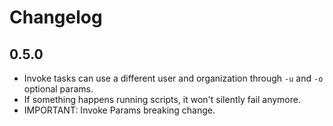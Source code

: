# Changelog

## 0.5.0

* Invoke tasks can use a different user and organization through `-u` and `-o` optional params.
* If something happens running scripts, it won't silently fail anymore.
* IMPORTANT: Invoke Params breaking change.

